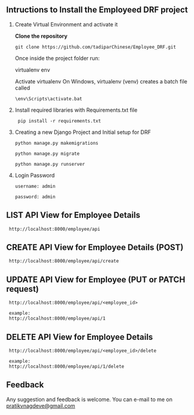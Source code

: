 ## Intructions to Install the Employeed DRF project

1. Create Virtual Environment and activate it
 

   **Clone the repository**
    ```
    git clone https://github.com/tadiparChinese/Employee_DRF.git
    ```

   Once inside the project folder run: 

    virtualenv env

   Activate virtualenv 
   On Windows, virtualenv (venv) creates a batch file called 

   ```
   \env\Scripts\activate.bat
   ```

2. Install required libraries with Requirements.txt file
   ```
    pip install -r requirements.txt
   ```

3. Creating a new Django Project and Initial setup for DRF

    ```
    python manage.py makemigrations

    python manage.py migrate

    python manage.py runserver
    ```

4. Login Password
    ```
    username: admin
    
    password: admin
    ```

## LIST API View for Employee Details
     http://localhost:8000/employee/api


## CREATE API View for Employee Details (POST)
     http://localhost:8000/employee/api/create


## UPDATE API View for Employee (PUT or PATCH request)
     http://localhost:8000/employee/api/<employee_id>
     
     example:
     http://localhost:8000/employee/api/1
     

## DELETE API View for Employee Details
     http://localhost:8000/employee/api/<employee_id>/delete

     example:
     http://localhost:8000/employee/api/1/delete
     
     
## Feedback
Any suggestion and feedback is welcome. You can e-mail to me on <a href="pratikvnagdeve@gmail.com">pratikvnagdeve@gmail.com</a>
